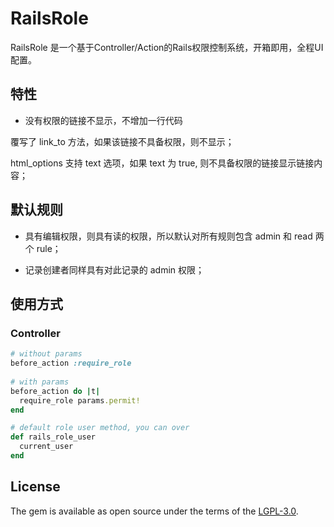 # RailsRole

RailsRole 是一个基于Controller/Action的Rails权限控制系统，开箱即用，全程UI配置。
 
## 特性
* 没有权限的链接不显示，不增加一行代码

覆写了 link_to 方法，如果该链接不具备权限，则不显示；

html_options 支持 text 选项，如果 text 为 true, 则不具备权限的链接显示链接内容；


## 默认规则

* 具有编辑权限，则具有读的权限，所以默认对所有规则包含 admin 和 read 两个 rule；

* 记录创建者同样具有对此记录的 admin 权限；


## 使用方式

### Controller

```ruby
# without params
before_action :require_role
  
# with params
before_action do |t|
  require_role params.permit!
end

# default role user method, you can over
def rails_role_user
  current_user 
end
```
 
 ## License
 The gem is available as open source under the terms of the [LGPL-3.0](https://opensource.org/licenses/LGPL-3.0).

